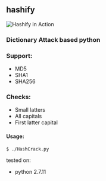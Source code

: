 ## hashify
![Hashify in Action](http://i.imgur.com/wTVF6Mo.png)
### Dictionary Attack based python  

### Support:
* MD5
* SHA1
* SHA256

### Checks:
* Small latters
* All capitals
* First latter capital

#### Usage:
```sh
$ ./HashCrack.py
```

tested on: 
* python 2.7.11
